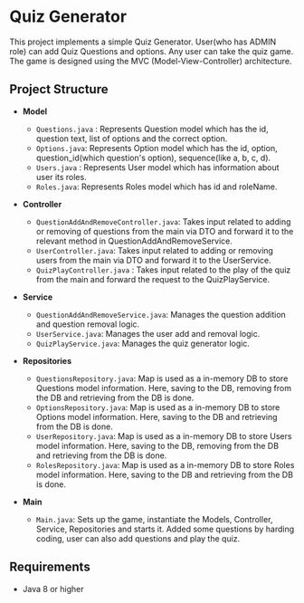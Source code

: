 # Quiz Generator

This project implements a simple Quiz Generator. User(who has ADMIN role) can add Quiz Questions and options. Any user can take the quiz game. The game is designed using the MVC (Model-View-Controller) architecture.

## Project Structure

- **Model**
  - `Questions.java` : Represents Question model which has the id, question text, list of options and the correct option.
  - `Options.java`: Represents Option model which has the id, option, question_id(which question's option), sequence(like a, b, c, d).
  - `Users.java` : Represents User model which has information about user its roles.
  - `Roles.java`: Represents Roles model which has id and roleName.

- **Controller**
    - `QuestionAddAndRemoveController.java`: Takes input related to adding or removing of questions from the main via DTO and forward it to the relevant method in QuestionAddAndRemoveService.
    - `UserController.java`: Takes input related to adding or removing users from the main via DTO and forward it to the UserService.
    - `QuizPlayController.java` : Takes input related to the play of the quiz from the main and forward the request to the QuizPlayService.

- **Service**
    - `QuestionAddAndRemoveService.java`: Manages the question addition and question removal logic.
    - `UserService.java`: Manages the user add and removal logic.
    - `QuizPlayService.java`: Manages the quiz generator logic.

- **Repositories**
    - `QuestionsRepository.java`: Map is used as a in-memory DB to store Questions model information. Here, saving to the DB, removing from the DB and retrieving from the DB is done.
    - `OptionsRepository.java`: Map is used as a in-memory DB to store Options model information. Here, saving to the DB and retrieving from the DB is done.
    - `UserRepository.java`: Map is used as a in-memory DB to store Users model information. Here, saving to the DB, removing from the DB and retrieving from the DB is done.
    - `RolesRepository.java`: Map is used as a in-memory DB to store Roles model information. Here, saving to the DB and retrieving from the DB is done.


- **Main**
    - `Main.java`: Sets up the game, instantiate the Models, Controller, Service, Repositories and starts it. Added some questions by harding coding, user can also add questions and play the quiz.


## Requirements

- Java 8 or higher